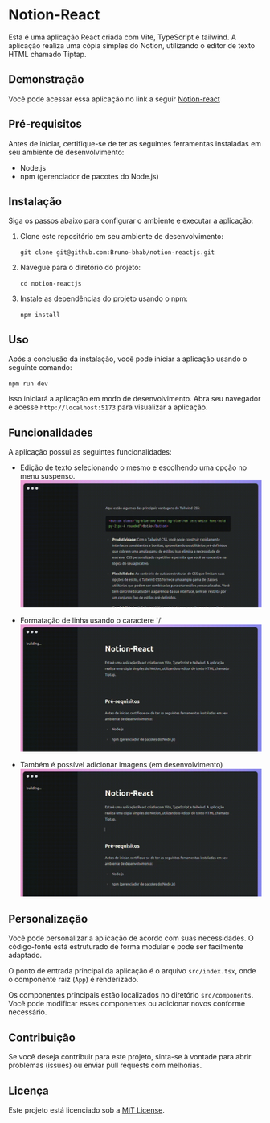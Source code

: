 ﻿# Notion-React

Esta é uma aplicação React criada com Vite, TypeScript e tailwind. A aplicação realiza uma cópia simples do Notion, utilizando o editor de texto HTML chamado Tiptap.

## Demonstração
Você pode acessar essa aplicação no link a seguir [Notion-react](https://tourmaline-churros-77cd34.netlify.app/)
## Pré-requisitos

Antes de iniciar, certifique-se de ter as seguintes ferramentas instaladas em seu ambiente de desenvolvimento:

-   Node.js
-   npm (gerenciador de pacotes do Node.js)

## Instalação

Siga os passos abaixo para configurar o ambiente e executar a aplicação:

1.  Clone este repositório em seu ambiente de desenvolvimento:
  
    `git clone git@github.com:Bruno-bhab/notion-reactjs.git` 
    
3.  Navegue para o diretório do projeto:
    
    
    `cd notion-reactjs` 
    
4.  Instale as dependências do projeto usando o npm:

    
    `npm install` 
    

## Uso

Após a conclusão da instalação, você pode iniciar a aplicação usando o seguinte comando:

`npm run dev` 

Isso iniciará a aplicação em modo de desenvolvimento. Abra seu navegador e acesse `http://localhost:5173` para visualizar a aplicação.

## Funcionalidades

A aplicação possui as seguintes funcionalidades:

-   Edição de texto selecionando o mesmo e escolhendo uma opção no menu suspenso.
![float menu](https://github.com/Bruno-bhab/notion-reactjs/blob/main/public/github/gif1.gif?raw=true)



-   Formatação de linha usando o caractere '/'
![side menu](https://github.com/Bruno-bhab/notion-reactjs/blob/main/public/github/gif2.gif?raw=true)



-   Também é possível adicionar imagens (em desenvolvimento)
![side menu](https://github.com/Bruno-bhab/notion-reactjs/blob/main/public/github/gif3.gif?raw=true)




## Personalização

Você pode personalizar a aplicação de acordo com suas necessidades. O código-fonte está estruturado de forma modular e pode ser facilmente adaptado.

O ponto de entrada principal da aplicação é o arquivo `src/index.tsx`, onde o componente raiz (`App`) é renderizado.

Os componentes principais estão localizados no diretório `src/components`. Você pode modificar esses componentes ou adicionar novos conforme necessário.

## Contribuição

Se você deseja contribuir para este projeto, sinta-se à vontade para abrir problemas (issues) ou enviar pull requests com melhorias.

## Licença

Este projeto está licenciado sob a [MIT License](https://chat.openai.com/c/LICENSE).